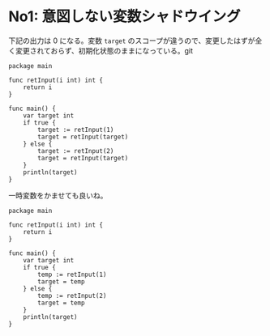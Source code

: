 # No1: 意図しない変数シャドウイング

下記の出力は 0 になる。変数 `target` のスコープが違うので、変更したはずが全く変更されておらず、初期化状態のままになっている。git 

```
package main

func retInput(i int) int {
	return i
}

func main() {
	var target int
	if true {
		target := retInput(1)
		target = retInput(target)
	} else {
		target := retInput(2)
		target = retInput(target)
	}
	println(target)
}

```

一時変数をかませても良いね。

```
package main

func retInput(i int) int {
	return i
}

func main() {
	var target int
	if true {
		temp := retInput(1)
		target = temp
	} else {
		temp := retInput(2)
		target = temp
	}
	println(target)
}
```

